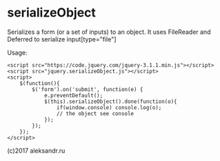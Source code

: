 # serializeObject
Serializes a form (or a set of inputs) to an object. It uses FileReader and Deferred to serialize input[type="file"]

Usage:
```
<script src="https://code.jquery.com/jquery-3.1.1.min.js"></script>
<script src="jquery.serializeObject.js"></script>
<script>			
	$(function(){
		$('form').on('submit', function(e) {
			e.preventDefault();
			$(this).serializeObject().done(function(o){
				if(window.console) console.log(o);
				// the object see console
			});
		});
	});
</script>
```

(c)2017 aleksandr.ru
